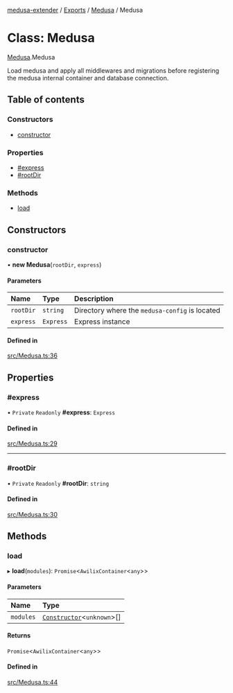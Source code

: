 [medusa-extender](../README.md) / [Exports](../modules.md) / [Medusa](../modules/Medusa.md) / Medusa

# Class: Medusa

[Medusa](../modules/Medusa.md).Medusa

Load medusa and apply all middlewares and migrations before registering the medusa
internal container and database connection.

## Table of contents

### Constructors

- [constructor](Medusa.Medusa-1.md#constructor)

### Properties

- [#express](Medusa.Medusa-1.md##express)
- [#rootDir](Medusa.Medusa-1.md##rootdir)

### Methods

- [load](Medusa.Medusa-1.md#load)

## Constructors

### constructor

• **new Medusa**(`rootDir`, `express`)

#### Parameters

| Name | Type | Description |
| :------ | :------ | :------ |
| `rootDir` | `string` | Directory where the `medusa-config` is located |
| `express` | `Express` | Express instance |

#### Defined in

[src/Medusa.ts:36](https://github.com/adrien2p/medusa-extender/blob/c048da3/src/Medusa.ts#L36)

## Properties

### #express

• `Private` `Readonly` **#express**: `Express`

#### Defined in

[src/Medusa.ts:29](https://github.com/adrien2p/medusa-extender/blob/c048da3/src/Medusa.ts#L29)

___

### #rootDir

• `Private` `Readonly` **#rootDir**: `string`

#### Defined in

[src/Medusa.ts:30](https://github.com/adrien2p/medusa-extender/blob/c048da3/src/Medusa.ts#L30)

## Methods

### load

▸ **load**(`modules`): `Promise`<`AwilixContainer`<`any`\>\>

#### Parameters

| Name | Type |
| :------ | :------ |
| `modules` | [`Constructor`](../modules/types.md#constructor)<`unknown`\>[] |

#### Returns

`Promise`<`AwilixContainer`<`any`\>\>

#### Defined in

[src/Medusa.ts:44](https://github.com/adrien2p/medusa-extender/blob/c048da3/src/Medusa.ts#L44)
